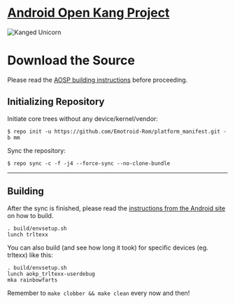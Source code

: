 [Android Open Kang Project](http://aokp.co)
====================================

![Kanged Unicorn](http://aokp.co/images/cms-images/106.png)

Download the Source
===================

Please read the [AOSP building instructions](http://source.android.com/source/index.html) before proceeding.

Initializing Repository
-----------------------

Initiate core trees without any device/kernel/vendor:

    $ repo init -u https://github.com/Emotroid-Rom/platform_manifest.git -b mm

Sync the repository:

    $ repo sync -c -f -j4 --force-sync --no-clone-bundle

***

Building
--------

After the sync is finished, please read the [instructions from the Android site](http://s.android.com/source/building.html) on how to build.

    . build/envsetup.sh
    lunch trltexx

You can also build (and see how long it took) for specific devices (eg. trltexx) like this:

    . build/envsetup.sh
    lunch aokp_trltexx-userdebug
    mka rainbowfarts

Remember to `make clobber && make clean` every now and then!
